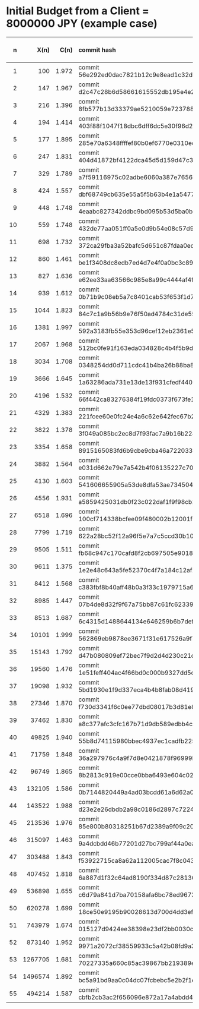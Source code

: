 # Initial Budget from a Client = 8000000 JPY (example case)

| n | X(n) | C(n) | commit hash | balance (MAK) | Client's Budget (JPY) |
|---:|---:|---:|:---| ---:|---:|
| 1 | 100 | 1.972 | commit 56e292ed0dac7821b12c9e8ead1c32d189ab47aa | 100 | 7999900|
| 2 | 147 | 1.967 | commit d2c47c28b6d58661615552db195e4e20f85c6f24 | 247 | 7999753|
| 3 | 216 | 1.396 | commit 8fb577b13d33379ae5210059e7237889b1030940 | 463 | 7999537|
| 4 | 194 | 1.414 | commit 403f88f1047f18dbc6dff6dc5e30f96d2e47a16d | 657 | 7999343|
| 5 | 177 | 1.895 | commit 285e70a6348ffffef80b0ef6770e0310ed1db47e | 834 | 7999166|
| 6 | 247 | 1.831 | commit 404d41872bf4122dca45d5d159d47c39d6a71490 | 1081 | 7998919|
| 7 | 329 | 1.789 | commit a7f59116975c02adbe6060a387e7656d4c147942 | 1410 | 7998590|
| 8 | 424 | 1.557 | commit dbf68749cb635e55a5f5b63b4e1a5477752ea886 | 1834 | 7998166|
| 9 | 448 | 1.748 | commit 4eaabc827342ddbc9bd095b53d5ba0b97e3c3a86 | 2282 | 7997718|
| 10 | 559 | 1.748 | commit 432de77aa051ff0a5e0d9b54e08c57d9787b6729 | 2841 | 7997159|
| 11 | 698 | 1.732 | commit 372ca29fba3a52bafc5d651c87fdaa0edd09ee0b | 3539 | 7996461|
| 12 | 860 | 1.461 | commit be1f3408dc8edb7ed4d7e4f0a0bc3c89dc70ecd7 | 4399 | 7995601|
| 13 | 827 | 1.636 | commit e62ee33aa63566c985e8a99c4444af4ff4555e43 | 5226 | 7994774|
| 14 | 939 | 1.612 | commit 0b71b9c08eb5a7c8401cab53f653f1d7d0a0d234 | 6165 | 7993835|
| 15 | 1044 | 1.823 | commit 84c7c1a9b56b9e76f50ad4784c31de55bf95152c | 7209 | 7992791|
| 16 | 1381 | 1.997 | commit 592a3183fb55e353d96cef12eb2361e51123c85d | 8590 | 7991410|
| 17 | 2067 | 1.968 | commit 512bc0fe91f163eda034828c4b4f5b9d49a5fbd6 | 10657 | 7989343|
| 18 | 3034 | 1.708 | commit 0348254dd0d711cdc41b4ba26b88ba85fe0a8940 | 13691 | 7986309|
| 19 | 3666 | 1.645 | commit 1a63286ada731e13de13f931cfedf44088bfe997 | 17357 | 7982643|
| 20 | 4196 | 1.532 | commit 66f442ca83276384f19fdc0373f673fe1e036983 | 21553 | 7978447|
| 21 | 4329 | 1.383 | commit 221fcee60e0fc24e4a6c62e642fec67b2c6ed01c | 25882 | 7974118|
| 22 | 3822 | 1.378 | commit 3f049a085bc2ec8d7f93fac7a9b16b22884e5a4c | 29704 | 7970296|
| 23 | 3354 | 1.658 | commit 8915165083fd6b9cbe9cba46a722033d9d43f5ee | 33058 | 7966942|
| 24 | 3882 | 1.564 | commit e031d662e79e7a542b4f06135227c7022ef23c05 | 36940 | 7963060|
| 25 | 4130 | 1.603 | commit 541606655905a53de8dfa53ae734504b79a5e02e | 41070 | 7958930|
| 26 | 4556 | 1.931 | commit a5859425031db0f23c022daf1f9f98cb15cb5a56 | 45626 | 7954374|
| 27 | 6518 | 1.696 | commit 100cf714338bcfee09f480002b12001f09cd70cb | 52144 | 7947856|
| 28 | 7799 | 1.719 | commit 622a28bc52f12a96f5e7a7c5ccd30b10070d18ce | 59943 | 7940057|
| 29 | 9505 | 1.511 | commit fb68c947c170cafd8f2cb697505e90186c850c51 | 69448 | 7930552|
| 30 | 9611 | 1.375 | commit 1e2e48c643a5fe52370c4f7a184c12af2014aa33 | 79059 | 7920941|
| 31 | 8412 | 1.568 | commit c383fbf8b40aff48b0a3f33c1979715a6599257e | 87471 | 7912529|
| 32 | 8985 | 1.447 | commit 07b4de8d32f9f67a75bb87c61fc62339e710f719 | 96456 | 7903544|
| 33 | 8513 | 1.687 | commit 6c4315d1488644134e646259b6b7def435dccd4d | 104969 | 7895031|
| 34 | 10101 | 1.999 | commit 562869eb9878ee3671f31e617526a9f7b4fb53ed | 115070 | 7884930|
| 35 | 15143 | 1.792 | commit d47b080809ef72bec7f9d2d4d230c21d8ea4130d | 130213 | 7869787|
| 36 | 19560 | 1.476 | commit 1e51feff404ac4f66bd0c000b9327dd5cbba23de | 149773 | 7850227|
| 37 | 19098 | 1.932 | commit 5bd1930e1f9d337eca4b4b8fab08d4198fa92726 | 168871 | 7831129|
| 38 | 27346 | 1.870 | commit f730d3341f6c0ee77dbd08017b3d81e8f967c46e | 196217 | 7803783|
| 39 | 37462 | 1.830 | commit a8c377afc3cfc167b71d9db589edbb4ce8d2c56b | 233679 | 7766321|
| 40 | 49825 | 1.940 | commit 55b8d74115980bbec4937ec1cadfb225c7a0ffc7 | 283504 | 7716496|
| 41 | 71759 | 1.848 | commit 36a297976c4a9f7d8e0421878f96999b743b2238 | 355263 | 7644737|
| 42 | 96749 | 1.865 | commit 8b2813c919e00cce0bba6493e604c029d232ab2a | 452012 | 7547988|
| 43 | 132105 | 1.586 | commit 0b7144820449a4ad03bcdd61a6d62a074aef1a05 | 584117 | 7415883|
| 44 | 143522 | 1.988 | commit d23e2e26dbdb2a98c0186d2897c72249fc26a260 | 727639 | 7272361|
| 45 | 213536 | 1.976 | commit 85e800b80318251b67d2389a9f09c20b92149948 | 941175 | 7058825|
| 46 | 315097 | 1.463 | commit 9a4dcbdd46b77201d27bc799af44a0ea13edfe54 | 1256272 | 6743728|
| 47 | 303488 | 1.843 | commit f53922715ca8a62a112005cac7f8c043aea06be1 | 1559760 | 6440240|
| 48 | 407452 | 1.818 | commit 6a887d1f32c64ad8190f334d87c2813616a5ab6a | 1967212 | 6032788|
| 49 | 536898 | 1.655 | commit c6d79a841d7ba70158afa6bc78ed96739de69fa0 | 2504110 | 5495890|
| 50 | 620278 | 1.699 | commit 18ce50e9195b90028613d700d4dd3ef8d341fb55 | 3124388 | 4875612|
| 51 | 743979 | 1.674 | commit 015127d9424ee38398e23df2bb0030c3b0e79250 | 3868367 | 4131633|
| 52 | 873140 | 1.952 | commit 9971a2072cf38559933c5a42b08fd9a37b63162c | 4741507 | 3258493|
| 53 | 1267705 | 1.681 | commit 70227335a660c85ac39867bb219389e036f4e31c | 6009212 | 1990788|
| 54 | 1496574 | 1.892 | commit bc5a91bd9aa0c04dc07fcbebc5e2b2f1e3522ad8 | 7505786 | 494214|
| 55 | 494214 | 1.587 | commit cbfb2cb3ac2f656096e872a17a4abdd40e56fed7 | 8000000 | 0|

